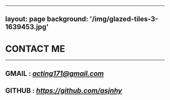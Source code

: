 
---
layout: page
background: '/img/glazed-tiles-3-1639453.jpg'
---



# CONTACT ME 

*** 

## GMAIL : *<acting171@gmail.com>*
  
## GITHUB : *<https://github.com/asjnhy>*
